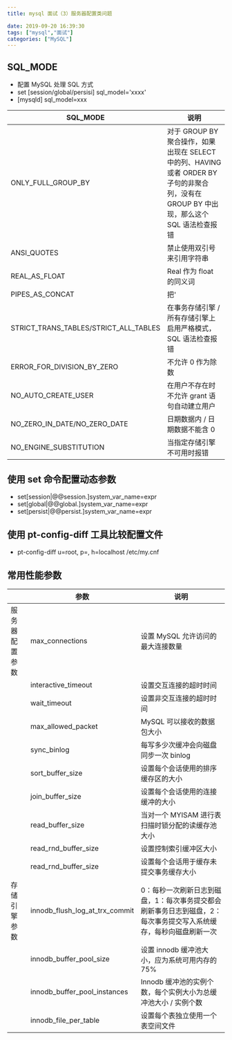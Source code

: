 ```yaml
---
title: mysql 面试（3）服务器配置类问题

date: 2019-09-20 16:39:30
tags: ["mysql","面试"]
categories: ["MySQL"]
---
```


## SQL_MODE

* 配置 MySQL 处理 SQL 方式
* set [session/global/persisi] sql_model='xxxx'
* [mysqld] sql_model=xxx

| SQL_MODE                              | 说明                                                                                                                                     |
| ------------------------------------- | ---------------------------------------------------------------------------------------------------------------------------------------- |
| ONLY_FULL_GROUP_BY                    | 对于 GROUP BY 聚合操作，如果出现在 SELECT 中的列、HAVING 或者 ORDER BY 子句的非聚合列，没有在 GROUP BY 中出现，那么这个 SQL 语法检查报错 |
| ANSI_QUOTES                           | 禁止使用双引号来引用字符串                                                                                                               |
| REAL_AS_FLOAT                         | Real 作为 float 的同义词                                                                                                                 |
| PIPES_AS_CONCAT                       | 把'                                                                                                                                      |  | '视为字符串的连接操作符而不是或运算符 |
| STRICT_TRANS_TABLES/STRICT_ALL_TABLES | 在事务存储引擎 / 所有存储引擎上启用严格模式，SQL 语法检查报错                                                                            |
| ERROR_FOR_DIVISION_BY_ZERO            | 不允许 0 作为除数                                                                                                                        |
| NO_AUTO_CREATE_USER                   | 在用户不存在时不允许 grant 语句自动建立用户                                                                                              |
| NO_ZERO_IN_DATE/NO_ZERO_DATE          | 日期数据内 / 日期数据不能含 0                                                                                                            |
| NO_ENGINE_SUBSTITUTION                | 当指定存储引擎不可用时报错                                                                                                               |

## 使用 set 命令配置动态参数

* set[session|@@session.]system_var_name=expr
* set[global|@@global.]system_var_name=expr
* set[persist|@@persist.]system_var_name=expr

## 使用 pt-config-diff 工具比较配置文件

* pt-config-diff u=root, p=, h=localhost /etc/my.cnf

## 常用性能参数

|                | 参数                           | 说明                                                                                                              |
| -------------- | ------------------------------ | ----------------------------------------------------------------------------------------------------------------- |
| 服务器配置参数 | max_connections                | 设置 MySQL 允许访问的最大连接数量                                                                                 |
|                | interactive_timeout            | 设置交互连接的超时时间                                                                                            |
|                | wait_timeout                   | 设置非交互连接的超时时间                                                                                          |
|                | max_allowed_packet             | MySQL 可以接收的数据包大小                                                                                        |
|                | sync_binlog                    | 每写多少次缓冲会向磁盘同步一次 binlog                                                                             |
|                | sort_buffer_size               | 设置每个会话使用的排序缓存区的大小                                                                                |
|                | join_buffer_size               | 设置每个会话使用的连接缓冲的大小                                                                                  |
|                | read_buffer_size               | 当对一个 MYISAM 进行表扫描时锁分配的读缓存池大小                                                                  |
|                | read_rnd_buffer_size           | 设置控制索引缓冲区大小                                                                                            |
|                | read_rnd_buffer_size           | 设置每个会话用于缓存未提交事务缓存大小                                                                            |
| 存储引擎参数   | innodb_flush_log_at_trx_commit | 0：每秒一次刷新日志到磁盘，1：每次事务提交都会刷新事务日志到磁盘，2：每次事务提交写入系统缓存，每秒向磁盘刷新一次 |
|                | innodb_buffer_pool_size        | 设置 innodb 缓冲池大小，应为系统可用内存的 75%                                                                    |
|                | innodb_buffer_pool_instances   | Innodb 缓冲池的实例个数，每个实例大小为总缓冲池大小 / 实例个数                                                    |
|                | innodb_file_per_table          | 设置每个表独立使用一个表空间文件                                                                                  |
